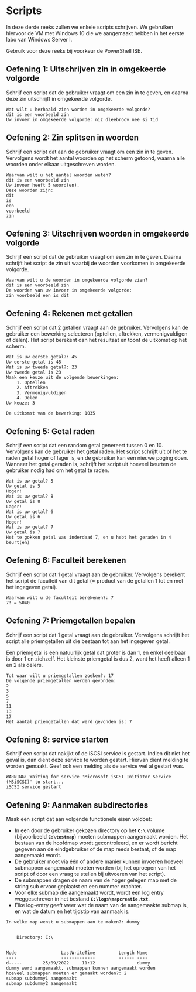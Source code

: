 # Scripts
In deze derde reeks zullen we enkele scripts schrijven. We gebruiken hiervoor de VM met Windows 10 die we aangemaakt hebben in het eerste labo van Windows Server I.

Gebruik voor deze reeks bij voorkeur de PowerShell ISE.

## Oefening 1: Uitschrijven zin in omgekeerde volgorde
Schrijf een script dat de gebruiker vraagt om een zin in te geven, en daarna deze zin uitschrijft in omgekeerde volgorde.
```
Wat wilt u herhaald zien worden in omgekeerde volgorde?
dit is een voorbeeld zin
Uw invoer in omgekeerde volgorde: niz dleebroov nee si tid
```

## Oefening 2: Zin splitsen in woorden
Schrijf een script dat aan de gebruiker vraagt om een zin in te geven. Vervolgens wordt het aantal woorden op het scherm getoond, waarna alle woorden onder elkaar uitgeschreven worden.
```
Waarvan wilt u het aantal woorden weten?
dit is een voorbeeld zin
Uw invoer heeft 5 woord(en).
Deze woorden zijn:
dit
is
een
voorbeeld
zin
```

## Oefening 3: Uitschrijven woorden in omgekeerde volgorde
Schrijf een script dat de gebruiker vraagt om een zin in te geven. Daarna schrijft het script de zin uit waarbij de woorden voorkomen in omgekeerde volgorde.
```
Waarvan wilt u de woorden in omgekeerde volgorde zien?
dit is een voorbeeld zin
De woorden van uw invoer in omgekeerde volgorde:
zin voorbeeld een is dit
```

## Oefening 4: Rekenen met getallen
Schrijf een script dat 2 getallen vraagt aan de gebruiker. Vervolgens kan de gebruiker een bewerking selecteren (optellen, aftrekken, vermenigvuldigen of delen). Het script berekent dan het resultaat en toont de uitkomst op het scherm.
```
Wat is uw eerste getal?: 45
Uw eerste getal is 45
Wat is uw tweede getal?: 23
Uw tweede getal is 23
Maak een keuze uit de volgende bewerkingen:
    1. Optellen
    2. Aftrekken
    3. Vermenigvuldigen
    4. Delen
Uw keuze: 3

De uitkomst van de bewerking: 1035
```

## Oefening 5: Getal raden
Schrijf een script dat een random getal genereert tussen 0 en 10. Vervolgens kan de gebruiker het getal raden. Het script schrijft uit of het te raden getal hoger of lager is, en de gebruiker kan een nieuwe poging doen. Wanneer het getal geraden is, schrijft het script uit hoeveel beurten de gebruiker nodig had om het getal te raden.
```
Wat is uw getal? 5
Uw getal is 5
Hoger!
Wat is uw getal? 8
Uw getal is 8
Lager!
Wat is uw getal? 6
Uw getal is 6
Hoger!
Wat is uw getal? 7
Uw getal is 7
Het te gokken getal was inderdaad 7, en u hebt het geraden in 4 beurt(en)
```

## Oefening 6: Faculteit berekenen
Schrijf een script dat 1 getal vraagt aan de gebruiker. Vervolgens berekent het script de faculteit van dit getal (= product van de getallen 1 tot en met het ingegeven getal).
```
Waarvan wilt u de faculteit berekenen?: 7
7! = 5040
```

## Oefening 7: Priemgetallen bepalen
Schrijf een script dat 1 getal vraagt aan de gebruiker. Vervolgens schrijft het script alle priemgetallen uit die bestaan tot aan het ingegeven getal.

Een priemgetal is een natuurlijk getal dat groter is dan 1, en enkel deelbaar is door 1 en zichzelf. Het kleinste priemgetal is dus 2, want het heeft alleen 1 en 2 als delers.
```
Tot waar wilt u priemgetallen zoeken?: 17
De volgende priemgetallen werden gevonden:
2
3
5
7
11
13
17
Het aantal priemgetallen dat werd gevonden is: 7
```

## Oefening 8: service starten
Schrijf een script dat nakijkt of de iSCSI service is gestart. Indien dit niet het geval is, dan dient deze service te worden gestart. Hiervan dient melding te worden gemaakt. Geef ook een melding als de service wel al gestart was.
```
WARNING: Waiting for service 'Microsoft iSCSI Initiator Service (MSiSCSI)' to start...
iSCSI service gestart
```

## Oefening 9: Aanmaken subdirectories
Maak een script dat aan volgende functionele eisen voldoet:

* In een door de gebruiker gekozen directory op het **`C:\`** volume (bijvoorbeeld **`C:\testmap`**) moeten submappen aangemaakt worden. Het bestaan van de hoofdmap wordt gecontroleerd, en er wordt bericht gegeven aan de eindgebruiker of de map reeds bestaat, of de map aangemaakt wordt.
* De gebruiker moet via één of andere manier kunnen invoeren hoeveel submappen aangemaakt moeten worden (bij het oproepen van het script of door een vraag te stellen bij uitvoeren van het script).
* De submappen dragen de naam van de hoger gelegen map met de string sub ervoor geplaatst en een nummer erachter.
* Voor elke submap die aangemaakt wordt, wordt een log entry weggeschreven in het bestand **`C:\logs\mapcreatie.txt`**.
* Elke log-entry geeft weer wat de naam van de aangemaakte submap is, en wat de datum en het tijdstip van aanmaak is.
```
In welke map wenst u submappen aan te maken?: dummy


    Directory: C:\


Mode                 LastWriteTime         Length Name                                       
----                 -------------         ------ ----                                      
d-----        25/09/2022     11:12                dummy
dummy werd aangemaakt, submappen kunnen aangemaakt worden
hoeveel submappen moeten er gemaakt worden?: 2
submap subdummy1 aangemaakt
submap subdummy2 aangemaakt
```
